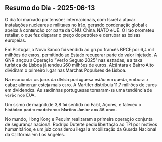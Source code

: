 ## Resumo do Dia - 2025-06-13

O dia foi marcado por tensões internacionais, com Israel a atacar instalações nucleares e militares no Irão, gerando condenação global e apelos à contenção por parte da ONU, China, NATO e UE. O Irão prometeu retaliar, o que fez disparar o preço do petróleo e derrubar as bolsas europeias.

Em Portugal, o Novo Banco foi vendido ao grupo francês BPCE por 6,4 mil milhões de euros, permitindo ao Estado recuperar parte do valor injetado. A GNR lançou a Operação "Verão Seguro 2025" nas estradas, e a taxa turística de Lisboa já rendeu 260 milhões de euros. Alcântara e Bairro Alto dividiram o primeiro lugar nas Marchas Populares de Lisboa.

Na economia, os juros da dívida portuguesa estão em queda, embora o cabaz alimentar esteja mais caro. A Martifer distribuiu 11,7 milhões de euros em dividendos. As sardinhas portuguesas tornaram-se uma tendência de verão nos EUA.

Um sismo de magnitude 3,8 foi sentido no Faial, Açores, e faleceu o histórico padre madeirense Martins Júnior aos 86 anos.

No mundo, Hong Kong e Pequim realizaram a primeira operação conjunta de segurança nacional. Rodrigo Duterte pediu libertação ao TPI por motivos humanitários, e um juiz considerou ilegal a mobilização da Guarda Nacional da Califórnia em Los Angeles.